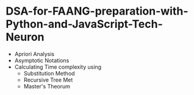 # DSA-for-FAANG-preparation-with-Python-and-JavaScript-Tech-Neuron
- Apriori Analysis
- Asymptotic Notations
- Calculating Time complexity using
   - Substitution Method
   - Recursive Tree Met
   - Master's Theorum

